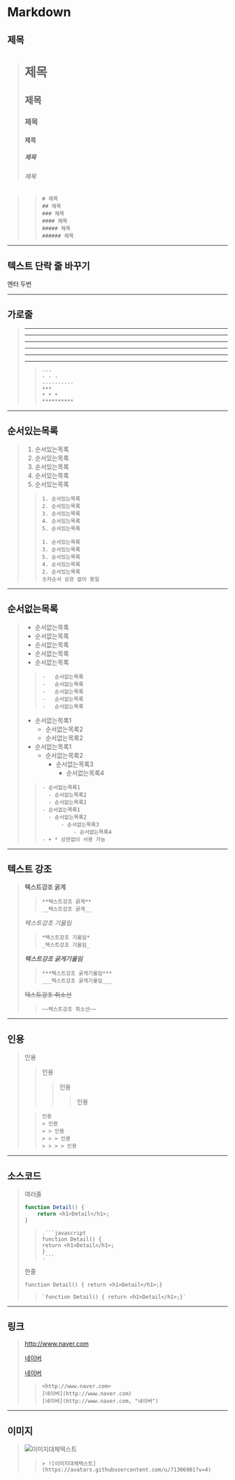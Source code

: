 # Markdown

## **제목**

> # 제목
>
> ## 제목
>
> ### 제목
>
> #### 제목
>
> ##### 제목
>
> ###### 제목

> > ```
> > # 제목
> > ## 제목
> > ### 제목
> > #### 제목
> > ##### 제목
> > ###### 제목
> > ```

---

## **텍스트 단락 줄 바꾸기**

엔터 두번

---

## 가로줄

> ---
>
> ---
>
> ---
>
> ---
>
> ---
>
> ---
>
> > ```
> > ---
> > - - -
> > ----------
> > ***
> > * * *
> > **********
> > ```

---

## 순서있는목록

> 1. 순서있는목록
> 2. 순서있는목록
> 3. 순서있는목록
> 4. 순서있는목록
> 5. 순서있는목록
>
> > ```
> > 1. 순서있는목록
> > 2. 순서있는목록
> > 3. 순서있는목록
> > 4. 순서있는목록
> > 5. 순서있는목록
> >
> > 1. 순서있는목록
> > 3. 순서있는목록
> > 5. 순서있는목록
> > 4. 순서있는목록
> > 2. 순서있는목록
> > 숫자순서 상관 없이 동일
> > ```

---

## 순서없는목록

> -   순서없는목록
> -   순서없는목록
> -   순서없는목록
> -   순서없는목록
> -   순서없는목록
>
> > ```
> > -   순서없는목록
> > -   순서없는목록
> > -   순서없는목록
> > -   순서없는목록
> > -   순서없는목록
> > ```
>
> -   순서없는목록1
>     -   순서없는목록2
>     -   순서없는목록2
> -   순서없는목록1
>     -   순서없는목록2
>         -   순서없는목록3
>             -   순서없는목록4
>
> > ```
> > - 순서없는목록1
> >   - 순서없는목록2
> >   - 순서없는목록2
> > - 순서없는목록1
> >   - 순서없는목록2
> >       - 순서없는목록3
> >           - 순서없는목록4
> > - + * 상관없이 사용 가능
> > ```

---

## 텍스트 강조

> **텍스트강조 굵게**
>
> > ```
> > **텍스트강조 굵게**
> > __텍스트강조 굵게__
> > ```
>
> _텍스트강조 기울임_
>
> > ```
> > *텍스트강조 기울임*
> > _텍스트강조 기울임_
> > ```
>
> **_텍스트강조 굵게기울임_**
>
> > ```
> > ***텍스트강조 굵게기울임***
> > ___텍스트강조 굵게기울임___
> > ```
>
> ~~텍스트강조 취소선~~
>
> > ```
> > ~~텍스트강조 취소선~~
> > ```

---

## 인용

> 인용
>
> > 인용
> >
> > > 인용
> > >
> > > > 인용
>
> > ```
> > 인용
> > > 인용
> > > > 인용
> > > > > 인용
> > > > > > 인용
> > ```

---

## 소스코드

> 여러줄
>
> ```javascript
> function Detail() {
>     return <h1>Detail</h1>;
> }
> ```
>
> > ````
> > .```javascript
> > function Detail() {
> > return <h1>Detail</h1>;
> > }
> > .```
> > ````
>
> 한줄
>
> `function Detail() { return <h1>Detail</h1>;}`
>
> > ```
> > `function Detail() { return <h1>Detail</h1>;}`
> > ```

---

## 링크

> <http://www.naver.com>
>
> [네이버](http://www.naver.com)
>
> [네이버](http://www.naver.com, "네이버")
>
> > ```
> > <http://www.naver.com>
> > [네이버](http://www.naver.com)
> > [네이버](http://www.naver.com, "네이버")
> > ```

---

## 이미지

> ![이미지대체텍스트](https://avatars.githubusercontent.com/u/71306981?v=4)
>
> > ```
> > > ![이미지대체텍스트](https://avatars.githubusercontent.com/u/71306981?v=4)
> > ```
